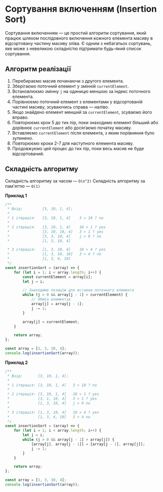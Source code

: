 # Сортування включенням (Insertion Sort)

Сортування включенням — це простий алгоритм сортування, який працює шляхом послідовного включення кожного елемента масиву в відсортовану частину масиву зліва. Є одним з небагатьох сортувань, яке може з невеликою складністю підтримати будь-який список сортування.

## Алгоритм реалізації

1. Перебираємо масив починаючи з другого елемента.
2. Зберігаємо поточний елемент у змінній `currentElement`.
3. Встановлюємо змінну `j` на одиницю меншою за індекс поточного елемента.
4. Порівнюємо поточний елемент з елементами у відсортованій частині масиву, зсуваючись справа — наліво.
5. Якщо знайдено елемент менший за `currentElement`, зсуваємо його вправо.
6. Повторюємо крок 5 до тих пір, поки знаходимо елемент більший або дорівнює `currentElement` або досягаємо початку масиву.
7. Вставляємо `currentElement` після елемента, з яким порівняння було зупинено.
8. Повторюємо кроки 2-7 для наступного елемента масиву.
9. Продовжуємо цей процес до тих пір, поки весь масив не буде відсортований.

## Складність алгоритму

Складність алгоритму за часом — `O(n^2)`
Складність алгоритму за пам'яттю — `O(1)`

**Приклад 1**

```js
/**
 * Вхід:         [3, 10, 1, 4];
 *   
 * 1 ітерація:   [3, 10, 1, 4]    3 > 10 ? no
 *   
 * 2 ітерація:   [3, 10, 1, 4]    10 > 1 ? yes
 *               [3, 10, 10, 4]   3 > 1 ? yes
 *               [3, 3, 10, 4]    j > 0 ? no
 *               [1, 3, 10, 4]

 * 3 ітерація:   [1, 3, 10, 4]    10 > 4 ? yes
 *               [1, 3, 10, 10]   3 > 4 ? no
 *               [1, 3, 4, 10]
 */
const insertionSort = (array) => {
    for (let i = 1; i < array.length; i++) {
        const currentElement = array[i];
        let j = i;

        // Знаходимо позицію для вставки поточного елемента
        while (j > 0 && array[j - 1] > currentElement) {
            // Обмін елементів
            array[j] = array[j - 1];
            j -= 1;
        }

        array[j] = currentElement;
    }

    return array;
};

const array = [1, 3, 10, 4];
console.log(insertionSort(array));
```

**Приклад 2**

```js
/**
 * Вхід:       [3, 10, 1, 4];
 *
 * 1 ітерація: [3, 10, 1, 4]   3 > 10 ? no
 *
 * 2 ітерація: [3, 10, 1, 4]   10 > 1 ? yes
 *             [3, 1, 10, 4]   3 > 1 ? yes
 *             [1, 3, 10, 4]   j > 0 no
 *
 * 3 ітерація: [1, 3, 10, 4]   10 > 4 ? yes
 *             [1, 3, 4, 10]   3 > 4 no
 */
const insertionSort = (array) => {
    for (let i = 1; i < array.length; i++) {
        let j = i;
        while (j > 0 && array[j - 1] > array[j]) {
            [array[j], array[j - 1]] = [array[j - 1], array[j]];
            j -= 1;
        }
    }

    return array;
};

const array = [1, 3, 10, 4];
console.log(insertionSort(array));
```

